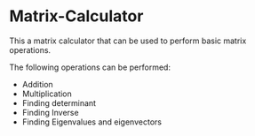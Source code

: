 # Matrix-Calculator
This a matrix calculator that can be used to perform basic matrix operations.

The following operations can be performed:
- Addition
- Multiplication
- Finding determinant
- Finding Inverse
- Finding Eigenvalues and eigenvectors
